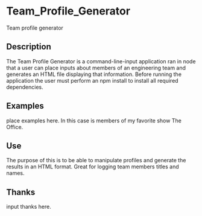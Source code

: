 # Team_Profile_Generator
Team profile generator

## Description
The Team Profile Generator is a command-line-input application ran in node that a user can place inputs about members of an engineering team and generates an HTML file displaying that information. Before running the application the user must perform an npm install to install all required dependencies.

## Examples
place examples here. In this case is members of my favorite show The Office. 

## Use
The purpose of this is to be able to manipulate profiles and generate the results in an HTML format. Great for logging team members titles and names. 

## Thanks
input thanks here. 